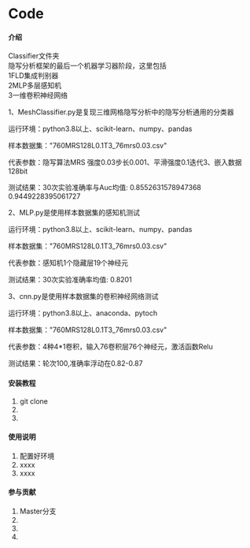 # Code

#### 介绍
Classifier文件夹  
隐写分析框架的最后一个机器学习器阶段，这里包括  
1FLD集成判别器  
2MLP多层感知机  
3一维卷积神经网络  


1、MeshClassifier.py是复现三维网格隐写分析中的隐写分析通用的分类器

运行环境：python3.8以上、scikit-learn、numpy、pandas

样本数据集："760MRS128L0.1T3_76mrs0.03.csv"

代表参数：隐写算法MRS 强度0.03步长0.001、平滑强度0.1迭代3、嵌入数据128bit


测试结果：30次实验准确率与Auc均值: 0.8552631578947368 0.9449228395061727

2、MLP.py是使用样本数据集的感知机测试

运行环境：python3.8以上、scikit-learn、numpy、pandas

样本数据集："760MRS128L0.1T3_76mrs0.03.csv"

代表参数：感知机1个隐藏层19个神经元


测试结果：30次实验准确率均值: 0.8201

3、cnn.py是使用样本数据集的卷积神经网络测试

运行环境：python3.8以上、anaconda、pytoch

样本数据集："760MRS128L0.1T3_76mrs0.03.csv"

代表参数：4种4*1卷积，输入76卷积层76个神经元，激活函数Relu


测试结果：轮次100,准确率浮动在0.82-0.87


#### 安装教程

1.  git clone
2.  
3.  

#### 使用说明

1.  配置好环境
2.  xxxx
3.  xxxx

#### 参与贡献

1.  Master分支
2.  
3.  
4.  



